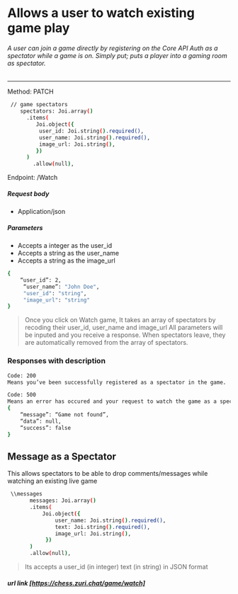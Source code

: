 # Allows a user to watch existing game play
###### A user can join a game directly by registering on the Core API Auth as a spectator while a game is on. Simply put; puts a player into a gaming room as spectator.
-------------------------------------------------------------------------------------------------------------------
Method: PATCH
``` sh
 // game spectators
    spectators: Joi.array()
      .items(
         Joi.object({
          user_id: Joi.string().required(),
          user_name: Joi.string().required(),
          image_url: Joi.string(),
         })
      )
        .allow(null),
```

Endpoint: /Watch
##### Request body
-	Application/json

##### Parameters
-	Accepts a integer as the user_id
-	Accepts a string as the user_name
-	Accepts a string as the image_url
```sh
{
    “user_id”: 2,
     “user_name”: "John Doe",
     "user_id": "string",
     "image_url": "string"
}
```
> Once you click on Watch game, It takes an array of spectators by recoding their user_id, user_name and image_url
> All parameters will be inputed and you receive a response.
> When spectators leave, they are automatically removed from the array of spectators. 

### Responses with description
``` sh
Code: 200
Means you’ve been successfully registered as a spectator in the game.

Code: 500
Means an error has occured and your request to watch the game as a spectator failed.
{ 
    “message”: “Game not found”,
    “data”: null,
    “success”: false
}
```
## Message as a Spectator

This allows spectators to be able to drop comments/messages while watching an existing live game
``` sh
 \\messages
       messages: Joi.array()
       .items(
           Joi.object({
               user_name: Joi.string().required(),
               text: Joi.string().required(),
               image_url: Joi.string(),           
            })
       )
       .allow(null),
```

> Its accepts a user_id (in integer) text (in string) in JSON format

##### url link [https://chess.zuri.chat/game/watch]



[//]: # (These are reference links used in the body of this note and get stripped out when the markdown processor does its job. There is no need to format nicely because it shouldn't be seen. Thanks SO - http://stackoverflow.com/questions/4823468/store-comments-in-markdown-syntax)

   [dill]: <https://github.com/joemccann/dillinger>
   [git-repo-url]: <https://github.com/joemccann/dillinger.git>
   [john gruber]: <http://daringfireball.net>
   [df1]: <http://daringfireball.net/projects/markdown/>
   [markdown-it]: <https://github.com/markdown-it/markdown-it>
   [Ace Editor]: <http://ace.ajax.org>
   [node.js]: <http://nodejs.org>
   [Twitter Bootstrap]: <http://twitter.github.com/bootstrap/>
   [jQuery]: <http://jquery.com>
   [@tjholowaychuk]: <http://twitter.com/tjholowaychuk>
   [express]: <http://expressjs.com>
   [AngularJS]: <http://angularjs.org>
   [Gulp]: <http://gulpjs.com>

   [PlDb]: <https://github.com/joemccann/dillinger/tree/master/plugins/dropbox/README.md>
   [PlGh]: <https://github.com/joemccann/dillinger/tree/master/plugins/github/README.md>
   [PlGd]: <https://github.com/joemccann/dillinger/tree/master/plugins/googledrive/README.md>
   [PlOd]: <https://github.com/joemccann/dillinger/tree/master/plugins/onedrive/README.md>
   [PlMe]: <https://github.com/joemccann/dillinger/tree/master/plugins/medium/README.md>
   [PlGa]: <https://github.com/RahulHP/dillinger/blob/master/plugins/googleanalytics/README.md>


